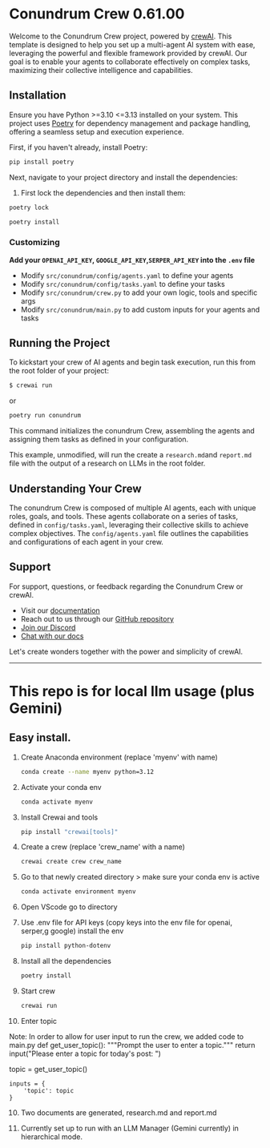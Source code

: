 # Conundrum Crew 0.61.00

Welcome to the Conundrum Crew project, powered by [crewAI](https://crewai.com). This template is designed to help you set up a multi-agent AI system with ease, leveraging the powerful and flexible framework provided by crewAI. Our goal is to enable your agents to collaborate effectively on complex tasks, maximizing their collective intelligence and capabilities.

## Installation

Ensure you have Python >=3.10 <=3.13 installed on your system. This project uses [Poetry](https://python-poetry.org/) for dependency management and package handling, offering a seamless setup and execution experience.

First, if you haven't already, install Poetry:

```bash
pip install poetry
```

Next, navigate to your project directory and install the dependencies:

1. First lock the dependencies and then install them:
```bash
poetry lock
```
```bash
poetry install
```
### Customizing

**Add your `OPENAI_API_KEY`, `GOOGLE_API_KEY`,`SERPER_API_KEY` into the `.env` file**

- Modify `src/conundrum/config/agents.yaml` to define your agents
- Modify `src/conundrum/config/tasks.yaml` to define your tasks
- Modify `src/conundrum/crew.py` to add your own logic, tools and specific args
- Modify `src/conundrum/main.py` to add custom inputs for your agents and tasks

## Running the Project

To kickstart your crew of AI agents and begin task execution, run this from the root folder of your project:

```bash
$ crewai run
```
or
```bash
poetry run conundrum
```

This command initializes the conundrum Crew, assembling the agents and assigning them tasks as defined in your configuration.

This example, unmodified, will run the create a `research.md`and `report.md` file with the output of a research on LLMs in the root folder.

## Understanding Your Crew

The conundrum Crew is composed of multiple AI agents, each with unique roles, goals, and tools. These agents collaborate on a series of tasks, defined in `config/tasks.yaml`, leveraging their collective skills to achieve complex objectives. The `config/agents.yaml` file outlines the capabilities and configurations of each agent in your crew.

## Support

For support, questions, or feedback regarding the Conundrum Crew or crewAI.
- Visit our [documentation](https://docs.crewai.com)
- Reach out to us through our [GitHub repository](https://github.com/joaomdmoura/crewai)
- [Join our Discord](https://discord.com/invite/X4JWnZnxPb)
- [Chat with our docs](https://chatg.pt/DWjSBZn)

Let's create wonders together with the power and simplicity of crewAI.

---

# This repo is for local llm usage (plus Gemini)
## Easy install.

1. Create Anaconda environment (replace 'myenv' with name)
    ```bash
    conda create --name myenv python=3.12
    ```

2. Activate your conda env
    ```bash
    conda activate myenv
    ```

3. Install Crewai and tools
    ```bash
    pip install "crewai[tools]"
    ```

4. Create a crew (replace 'crew_name' with a name)
    ```bash
    crewai create crew crew_name
    ``` 
    
5. Go to that newly created directory > make sure your conda env is active
    ```bash
    conda activate environment myenv
    ```

5. Open VScode go to directory

6. Use .env file for API keys (copy keys into the env file for openai, serper,g google) install the env
    ```bash
    pip install python-dotenv
    ```
7. Install all the dependencies
    ```bash
    poetry install
    ```

8. Start crew
    ```bash
    crewai run
    ```

9. Enter topic

Note: In order to allow for user input to run the crew, we added code to main.py
def get_user_topic():
    """Prompt the user to enter a topic."""
    return input("Please enter a topic for today's post: ")

 topic = get_user_topic()

    inputs = {
        'topic': topic
    }

10. Two documents are generated, research.md and report.md

11. Currently set up to run with an LLM Manager (Gemini currently) in hierarchical mode. 




